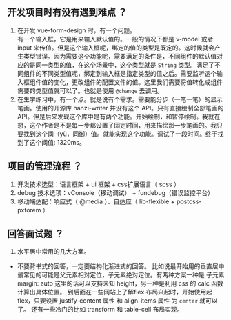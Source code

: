 ## 开发项目时有没有遇到难点 ？
1. 在开发 vue-form-design 时，有一个问题。  
有一个输入框，它是用来输入默认值的。一般的情况下都是 v-model 或者 input 来传值。但是这个输入框呢，绑定的值的类型是既定的。这时候就会产生类型错误。因为需要这个功能呢，需要满足的条件是，不同组件的默认值对应的是同一类型的值，在这个场景中，这个类型就是 <code>String</code> 类型。满足了不同组件的不同类型值呢，绑定到输入框是指定类型的值之后。需要监听这个输入框组件值的变化，更改组件的配置文件的值。这里我们需要将值转化成组件需要的类型值就可以了。也就是使用 <code>@change</code> 去调用。  
2. 在生字练习中，有一个点。就是说有个需求。需要能分步（一笔一笔）的显示笔画。使用的开源库 hanzi-writer 并没有这个 API。只有直接绘制全部笔画的 API。但是后来发现这个库中是有两个功能。开始绘制，和暂停绘制。我就在想，这个作者是不是每一步都设置了固定时间，用来描绘那一步笔画的。我只要找到这个阈（yù，同御）值。就能实现这个功能。调试了一段时间。终于找到了这个阈值: 1320ms。

## 项目的管理流程 ？
1. 开发技术选型：语言框架 + ui 框架 + css扩展语言（ scss ）
2. debug 技术选项：vConsole（移动调试） + fundebug（错误监控平台）
3. 移动端适配：响应式（ @media ）、自适应（ lib-flexible + postcss-pxtorem ）

## 回答面试题 ？
1. 水平居中常用的几大方案。
* 不要背书式的回答，一定要结构化渐进式的回答。
比如说最开始用的垂直居中最常见的可能是父元素相对定位，子元素绝对定位。有两种方案一种是
子元素margin: auto 这里的话可以支持未知 height，另一种是利用 css 的 calc 函数计算出具体位置。 到后面在一些网站上了解flex 布局兴起时，开始使用起 flex，只要设置 justify-content 属性  和 align-items 属性 为 <code>center</code> 就可以了。 还有一些冷门的比如 transform 和 table-cell 布局实现。